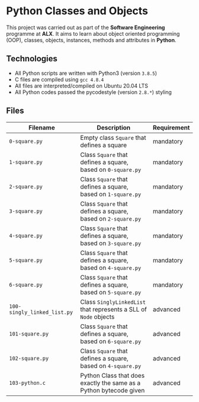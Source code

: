 # Python Classes and Objects

This project was carried out as part of the **Software Engineering** programme at **ALX**. It aims to learn about object oriented programming (OOP), classes, objects, instances, methods and attributes in **Python**.

## Technologies
* All Python scripts are written with Python3 (version `3.8.5`)
* C files are compiled using `gcc 4.8.4`
* All files are interpreted/compiled on Ubuntu 20.04 LTS
* All Python codes passed the pycodestyle (version `2.8.*`) styling

## Files
| Filename | Description | Requirement |
| -------- | ----------- | ----------- |
| `0-square.py` | Empty class `Square` that defines a square | mandatory |
| `1-square.py` | Class `Square` that defines a square, based on `0-square.py` | mandatory |
| `2-square.py` | Class `Square` that defines a square, based on `1-square.py` | mandatory |
| `3-square.py` | Class `Square` that defines a square, based on `2-square.py` | mandatory |
| `4-square.py` | Class `Square` that defines a square, based on `3-square.py` | mandatory |
| `5-square.py` | Class `Square` that defines a square, based on `4-square.py` | mandatory |
| `6-square.py` | Class `Square` that defines a square, based on `5-square.py` | mandatory |
| `100-singly_linked_list.py` | Class `SinglyLinkedList` that represents a SLL of `Node` objects | advanced |
| `101-square.py` | Class `Square` that defines a square, based on `6-square.py` |  advanced |
| `102-square.py` | Class `Square` that defines a square, based on `4-square.py` |  advanced |
| `103-python.c` | Python Class that does exactly the same as a Python bytecode given |  advanced |
